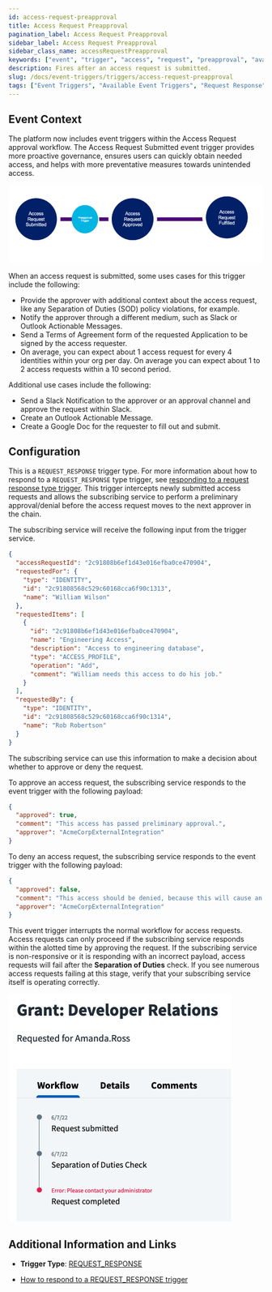 ```yaml
---
id: access-request-preapproval
title: Access Request Preapproval
pagination_label: Access Request Preapproval
sidebar_label: Access Request Preapproval
sidebar_class_name: accessRequestPreapproval
keywords: ["event", "trigger", "access", "request", "preapproval", "available"]
description: Fires after an access request is submitted.
slug: /docs/event-triggers/triggers/access-request-preapproval
tags: ["Event Triggers", "Available Event Triggers", "Request Response"]
---
```


## Event Context

The platform now includes event triggers within the Access Request approval
workflow. The Access Request Submitted event trigger provides more proactive
governance, ensures users can quickly obtain needed access, and helps with more
preventative measures towards unintended access.

![Flow](./img/access-request-preapproval-path.png)

When an access request is submitted, some uses cases for this trigger include
the following:

- Provide the approver with additional context about the access request, like
  any Separation of Duties (SOD) policy violations, for example.
- Notify the approver through a different medium, such as Slack or Outlook
  Actionable Messages.
- Send a Terms of Agreement form of the requested Application to be signed by
  the access requester.
- On average, you can expect about 1 access request for every 4 identities
  within your org per day. On average you can expect about 1 to 2 access
  requests within a 10 second period.

Additional use cases include the following:

- Send a Slack Notification to the approver or an approval channel and approve
  the request within Slack.
- Create an Outlook Actionable Message.
- Create a Google Doc for the requester to fill out and submit.

## Configuration

This is a `REQUEST_RESPONSE` trigger type. For more information about how to
respond to a `REQUEST_RESPONSE` type trigger, see
[responding to a request response type trigger](../responding-to-a-request-response-trigger.mdx).
This trigger intercepts newly submitted access requests and allows the
subscribing service to perform a preliminary approval/denial before the access
request moves to the next approver in the chain.

The subscribing service will receive the following input from the trigger
service.

<!-- The input schema can be found in the [API specification](https://developer.sailpoint.com/apis/beta/#section/Access-Request-Pre-Approval-Event-Trigger-Input): -->

```json
{
  "accessRequestId": "2c91808b6ef1d43e016efba0ce470904",
  "requestedFor": {
    "type": "IDENTITY",
    "id": "2c91808568c529c60168cca6f90c1313",
    "name": "William Wilson"
  },
  "requestedItems": [
    {
      "id": "2c91808b6ef1d43e016efba0ce470904",
      "name": "Engineering Access",
      "description": "Access to engineering database",
      "type": "ACCESS_PROFILE",
      "operation": "Add",
      "comment": "William needs this access to do his job."
    }
  ],
  "requestedBy": {
    "type": "IDENTITY",
    "id": "2c91808568c529c60168cca6f90c1314",
    "name": "Rob Robertson"
  }
}
```

The subscribing service can use this information to make a decision about
whether to approve or deny the request.

<!-- The output schema can be found in the [API specification](https://developer.sailpoint.com/apis/beta/#section/Access-Request-Pre-Approval-Event-Trigger-Output).   -->

To approve an access request, the subscribing service responds to the event
trigger with the following payload:

```json
{
  "approved": true,
  "comment": "This access has passed preliminary approval.",
  "approver": "AcmeCorpExternalIntegration"
}
```

To deny an access request, the subscribing service responds to the event trigger
with the following payload:

```json
{
  "approved": false,
  "comment": "This access should be denied, because this will cause an SOD violation.",
  "approver": "AcmeCorpExternalIntegration"
}
```

This event trigger interrupts the normal workflow for access requests. Access
requests can only proceed if the subscribing service responds within the alotted
time by approving the request. If the subscribing service is non-responsive or
it is responding with an incorrect payload, access requests will fail after the
**Separation of Duties** check. If you see numerous access requests failing at
this stage, verify that your subscribing service itself is operating correctly.

![AR failed](./img/access-request-preapproval-failure.png)

## Additional Information and Links

- **Trigger Type**: [REQUEST_RESPONSE](../trigger-types.md#request-response)
<!-- [Input Schema](https://developer.sailpoint.com/apis/beta/#section/Access-Request-Pre-Approval-Event-Trigger-Input)
[Output Schema](https://developer.sailpoint.com/apis/beta/#section/Access-Request-Pre-Approval-Event-Trigger-Output) -->
- [How to respond to a REQUEST_RESPONSE trigger](../responding-to-a-request-response-trigger.mdx)
